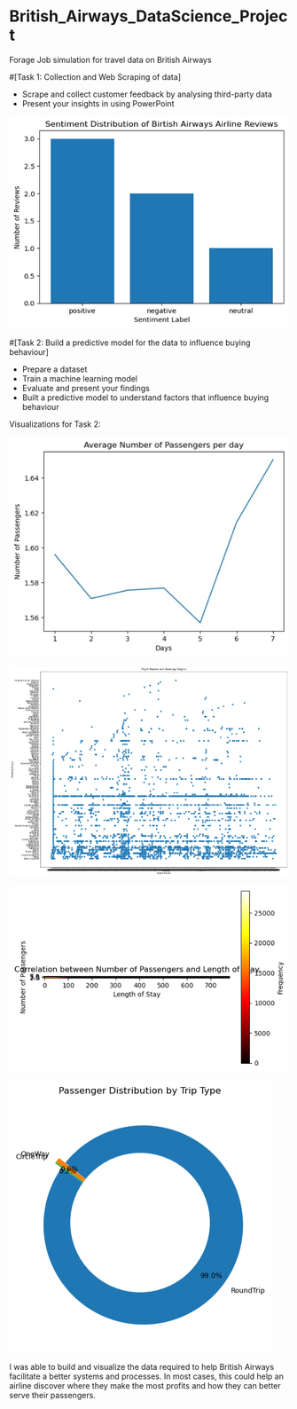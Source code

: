 # British_Airways_DataScience_Project
Forage Job simulation for travel data on British Airways

#[Task 1: Collection and Web Scraping of data]
* Scrape and collect customer feedback by analysing third-party data
* Present your insights in using PowerPoint

![](https://github.com/begindeveloper/British_Airways_DataScience/blob/main/British%20Airways%20Project/images/Task%201%20picture.png)

#[Task 2: Build a predictive model for the data to influence buying behaviour]
* Prepare a dataset
* Train a machine learning model
* Evaluate and present your findings
* Built a predictive model to understand factors that influence buying behaviour

Visualizations for Task 2:


![Average Number of Passengers](https://github.com/begindeveloper/British_Airways_DataScience/blob/main/British%20Airways%20Project/images/avg%20num%20passengers%20per%20day.jpg)


![Flight Routes and Booking Origin](https://github.com/begindeveloper/British_Airways_DataScience/blob/main/British%20Airways%20Project/images/flight%20routes%20and%20booking%20origin.png)


![HeatMap](https://github.com/begindeveloper/British_Airways_DataScience/blob/main/British%20Airways%20Project/images/heatmap.png)


![Passenger Distribution](https://github.com/begindeveloper/British_Airways_DataScience/blob/main/British%20Airways%20Project/images/passenger%20distri.png)

I was able to build and visualize the data required to help British Airways facilitate a better systems and processes. In most cases, this could help an airline discover where they make the most profits and how they can better serve their passengers.
